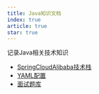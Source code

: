 ```yaml
---
title: Java知识文档
index: true
article: true
star: true
---
```


记录Java相关技术知识
<!-- more -->

- [SpringCloudAlibaba技术栈](SpringCloudAlibaba技术栈/)
- [YAML配置](YAML配置/)
- [面试题库](面试题库/)